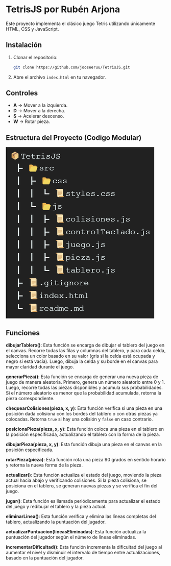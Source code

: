 # TetrisJS por Rubén Arjona

Este proyecto implementa el clásico juego Tetris utilizando únicamente HTML, CSS y JavaScript.

## Instalación

1. Clonar el repositorio:

    ```bash
    git clone https://github.com/jooseeruu/TetrisJS.git
    ```

2. Abre el archivo `index.html` en tu navegador.

## Controles

- **A** -> Mover a la izquierda.
- **D** -> Mover a la derecha.
- **S** -> Acelerar descenso.
- **W** -> Rotar pieza.

## Estructura del Proyecto (Codigo Modular)

![tree](image.png)

## Funciones

**dibujarTablero()**: Esta función se encarga de dibujar el tablero del juego en el canvas. Recorre todas las filas y columnas del tablero, y para cada celda, selecciona un color basado en su valor (gris si la celda está ocupada y negro si está vacía). Luego, dibuja la celda y su borde en el canvas para mayor claridad durante el juego.

**generarPieza()**: Esta función se encarga de generar una nueva pieza de juego de manera aleatoria. Primero, genera un número aleatorio entre 0 y 1. Luego, recorre todas las piezas disponibles y acumula sus probabilidades. Si el número aleatorio es menor que la probabilidad acumulada, retorna la pieza correspondiente.

**chequearColisiones(pieza, x, y)**: Esta función verifica si una pieza en una posición dada colisiona con los bordes del tablero o con otras piezas ya colocadas. Retorna `true` si hay una colisión y `false` en caso contrario.

**posicionaPieza(pieza, x, y)**: Esta función coloca una pieza en el tablero en la posición especificada, actualizando el tablero con la forma de la pieza.

**dibujarPieza(pieza, x, y)**: Esta función dibuja una pieza en el canvas en la posición especificada.

**rotarPieza(pieza)**: Esta función rota una pieza 90 grados en sentido horario y retorna la nueva forma de la pieza.

**actualizar()**: Esta función actualiza el estado del juego, moviendo la pieza actual hacia abajo y verificando colisiones. Si la pieza colisiona, se posiciona en el tablero, se generan nuevas piezas y se verifica el fin del juego.

**jugar()**: Esta función es llamada periódicamente para actualizar el estado del juego y redibujar el tablero y la pieza actual.

**eliminarLinea()**: Esta función verifica y elimina las líneas completas del tablero, actualizando la puntuación del jugador.

**actualizarPuntuacion(lineasEliminadas)**: Esta función actualiza la puntuación del jugador según el número de líneas eliminadas.

**incrementarDificultad()**: Esta función incrementa la dificultad del juego al aumentar el nivel y disminuir el intervalo de tiempo entre actualizaciones, basado en la puntuación del jugador.
